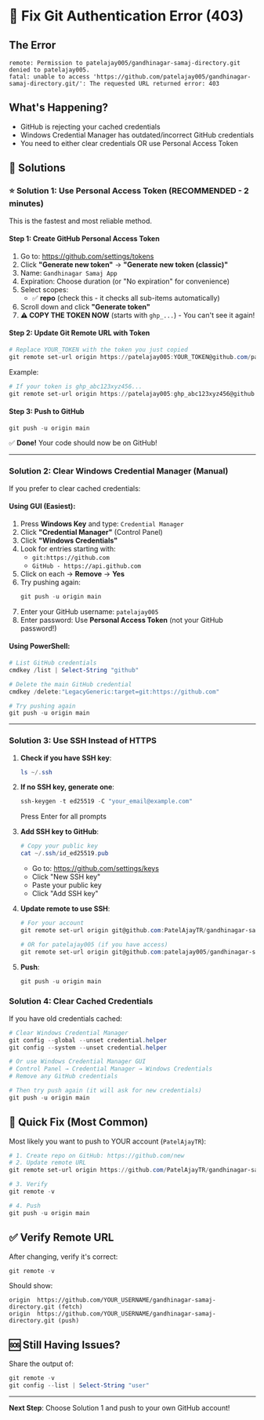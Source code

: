 # 🔐 Fix Git Authentication Error (403)

## The Error
```
remote: Permission to patelajay005/gandhinagar-samaj-directory.git denied to patelajay005.
fatal: unable to access 'https://github.com/patelajay005/gandhinagar-samaj-directory.git/': The requested URL returned error: 403
```

## What's Happening?
- GitHub is rejecting your cached credentials
- Windows Credential Manager has outdated/incorrect GitHub credentials
- You need to either clear credentials OR use Personal Access Token

## 🔧 Solutions

### ⭐ Solution 1: Use Personal Access Token (RECOMMENDED - 2 minutes)

This is the fastest and most reliable method.

#### Step 1: Create GitHub Personal Access Token
1. Go to: https://github.com/settings/tokens
2. Click **"Generate new token"** → **"Generate new token (classic)"**
3. Name: `Gandhinagar Samaj App`
4. Expiration: Choose duration (or "No expiration" for convenience)
5. Select scopes:
   - ✅ **repo** (check this - it checks all sub-items automatically)
6. Scroll down and click **"Generate token"**
7. **⚠️ COPY THE TOKEN NOW** (starts with `ghp_...`) - You can't see it again!

#### Step 2: Update Git Remote URL with Token
```powershell
# Replace YOUR_TOKEN with the token you just copied
git remote set-url origin https://patelajay005:YOUR_TOKEN@github.com/patelajay005/gandhinagar-samaj-directory.git
```

Example:
```powershell
# If your token is ghp_abc123xyz456...
git remote set-url origin https://patelajay005:ghp_abc123xyz456@github.com/patelajay005/gandhinagar-samaj-directory.git
```

#### Step 3: Push to GitHub
```powershell
git push -u origin main
```

✅ **Done!** Your code should now be on GitHub!

--- ---

### Solution 2: Clear Windows Credential Manager (Manual)

If you prefer to clear cached credentials:

#### Using GUI (Easiest):
1. Press **Windows Key** and type: `Credential Manager`
2. Click **"Credential Manager"** (Control Panel)
3. Click **"Windows Credentials"**
4. Look for entries starting with:
   - `git:https://github.com`
   - `GitHub - https://api.github.com`
5. Click on each → **Remove** → **Yes**
6. Try pushing again:
   ```powershell
   git push -u origin main
   ```
7. Enter your GitHub username: `patelajay005`
8. Enter password: Use **Personal Access Token** (not your GitHub password!)

#### Using PowerShell:
```powershell
# List GitHub credentials
cmdkey /list | Select-String "github"

# Delete the main GitHub credential
cmdkey /delete:"LegacyGeneric:target=git:https://github.com"

# Try pushing again
git push -u origin main
```

---

### Solution 3: Use SSH Instead of HTTPS

1. **Check if you have SSH key**:
   ```powershell
   ls ~/.ssh
   ```

2. **If no SSH key, generate one**:
   ```powershell
   ssh-keygen -t ed25519 -C "your_email@example.com"
   ```
   Press Enter for all prompts

3. **Add SSH key to GitHub**:
   ```powershell
   # Copy your public key
   cat ~/.ssh/id_ed25519.pub
   ```
   - Go to: https://github.com/settings/keys
   - Click "New SSH key"
   - Paste your public key
   - Click "Add SSH key"

4. **Update remote to use SSH**:
   ```powershell
   # For your account
   git remote set-url origin git@github.com:PatelAjayTR/gandhinagar-samaj-directory.git
   
   # OR for patelajay005 (if you have access)
   git remote set-url origin git@github.com:patelajay005/gandhinagar-samaj-directory.git
   ```

5. **Push**:
   ```powershell
   git push -u origin main
   ```

### Solution 4: Clear Cached Credentials

If you have old credentials cached:

```powershell
# Clear Windows Credential Manager
git config --global --unset credential.helper
git config --system --unset credential.helper

# Or use Windows Credential Manager GUI
# Control Panel → Credential Manager → Windows Credentials
# Remove any GitHub credentials

# Then try push again (it will ask for new credentials)
git push -u origin main
```

## 🎯 Quick Fix (Most Common)

Most likely you want to push to YOUR account (`PatelAjayTR`):

```powershell
# 1. Create repo on GitHub: https://github.com/new
# 2. Update remote URL
git remote set-url origin https://github.com/PatelAjayTR/gandhinagar-samaj-directory.git

# 3. Verify
git remote -v

# 4. Push
git push -u origin main
```

## ✅ Verify Remote URL

After changing, verify it's correct:
```powershell
git remote -v
```

Should show:
```
origin  https://github.com/YOUR_USERNAME/gandhinagar-samaj-directory.git (fetch)
origin  https://github.com/YOUR_USERNAME/gandhinagar-samaj-directory.git (push)
```

## 🆘 Still Having Issues?

Share the output of:
```powershell
git remote -v
git config --list | Select-String "user"
```

---

**Next Step**: Choose Solution 1 and push to your own GitHub account!
